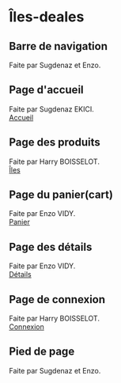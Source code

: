 # Îles-deales

## Barre de navigation
Faite par Sugdenaz et Enzo.

## Page d'accueil

Faite par Sugdenaz EKICI.
<br>
[Accueil](https://evidy-iut90.github.io/iles-deales/)

## Page des produits

Faite par Harry BOISSELOT.
<br>
[Îles](https://evidy-iut90.github.io/iles-deales/shop.html)

## Page du panier(cart)

Faite par Enzo VIDY.
<br>
[Panier](https://evidy-iut90.github.io/iles-deales/cart.html)

## Page des détails 

Faite par Enzo VIDY.
<br>
[Détails](https://evidy-iut90.github.io/iles-deales/detail.html)

## Page de connexion

Faite par Harry BOISSELOT.
<br>
[Connexion](https://evidy-iut90.github.io/iles-deales/login.html)

## Pied de page
Faite par Sugdenaz et Enzo.
